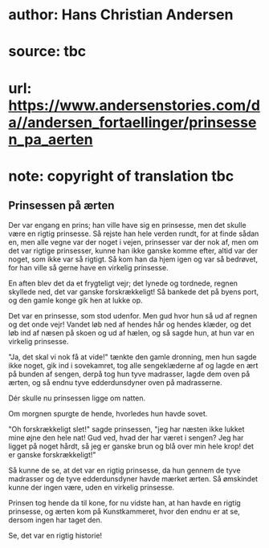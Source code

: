 # author: Hans Christian Andersen
# source: tbc
# url: https://www.andersenstories.com/da//andersen_fortaellinger/prinsessen_pa_aerten
# note: copyright of translation tbc

## Prinsessen på ærten 

Der var engang en prins; han ville have sig en prinsesse, men det skulle
være en rigtig prinsesse. Så rejste han hele verden rundt, for at finde
sådan en, men alle vegne var der noget i vejen, prinsesser var der nok
af, men om det var rigtige prinsesser, kunne han ikke ganske komme
efter, altid var der noget, som ikke var så rigtigt. Så kom han da hjem
igen og var så bedrøvet, for han ville så gerne have en virkelig
prinsesse.

En aften blev det da et frygteligt vejr; det lynede og tordnede, regnen
skyllede ned, det var ganske forskrækkeligt! Så bankede det på byens
port, og den gamle konge gik hen at lukke op.

Det var en prinsesse, som stod udenfor. Men gud hvor hun så ud af regnen
og det onde vejr! Vandet løb ned af hendes hår og hendes klæder, og det
løb ind af næsen på skoen og ud af hælen, og så sagde hun, at hun var en
virkelig prinsesse.

"Ja, det skal vi nok få at vide!" tænkte den gamle dronning, men hun
sagde ikke noget, gik ind i sovekamret, tog alle sengeklæderne af og
lagde en ært på bunden af sengen, derpå tog hun tyve madrasser, lagde
dem oven på ærten, og så endnu tyve edderdunsdyner oven på madrasserne.

Dér skulle nu prinsessen ligge om natten.

Om morgnen spurgte de hende, hvorledes hun havde sovet.

"Oh forskrækkeligt slet!" sagde prinsessen, "jeg har næsten ikke
lukket mine øjne den hele nat! Gud ved, hvad der har været i sengen? Jeg
har ligget på noget hårdt, så jeg er ganske brun og blå over min hele
krop! det er ganske forskrækkeligt!"

Så kunne de se, at det var en rigtig prinsesse, da hun gennem de tyve
madrasser og de tyve edderdunsdyner havde mærket ærten. Så ømskindet
kunne der ingen være, uden en virkelig prinsesse.

Prinsen tog hende da til kone, for nu vidste han, at han havde en rigtig
prinsesse, og ærten kom på Kunstkammeret, hvor den endnu er at se,
dersom ingen har taget den.

Se, det var en rigtig historie!
